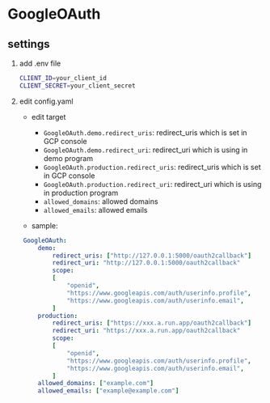 # GoogleOAuth

## settings

1. add .env file

   ```sh
   CLIENT_ID=your_client_id
   CLIENT_SECRET=your_client_secret
   ```

2. edit config.yaml

   - edit target

     - `GoogleOAuth.demo.redirect_uris`: redirect_uris which is set in GCP console
     - `GoogleOAuth.demo.redirect_uri`: redirect_uri which is using in demo program
     - `GoogleOAuth.production.redirect_uris`: redirect_uris which is set in GCP console
     - `GoogleOAuth.production.redirect_uri`: redirect_uri which is using in production program
     - `allowed_domains`: allowed domains
     - `allowed_emails`: allowed emails

   - sample:

   ```yaml
    GoogleOAuth:
        demo:
            redirect_uris: ["http://127.0.0.1:5000/oauth2callback"]
            redirect_uri: "http://127.0.0.1:5000/oauth2callback"
            scope:
            [
                "openid",
                "https://www.googleapis.com/auth/userinfo.profile",
                "https://www.googleapis.com/auth/userinfo.email",
            ]
        production:
            redirect_uris: ["https://xxx.a.run.app/oauth2callback"]
            redirect_uri: "https://xxx.a.run.app/oauth2callback"
            scope:
            [
                "openid",
                "https://www.googleapis.com/auth/userinfo.profile",
                "https://www.googleapis.com/auth/userinfo.email",
            ]
        allowed_domains: ["example.com"]
        allowed_emails: ["example@example.com"]
   ```
